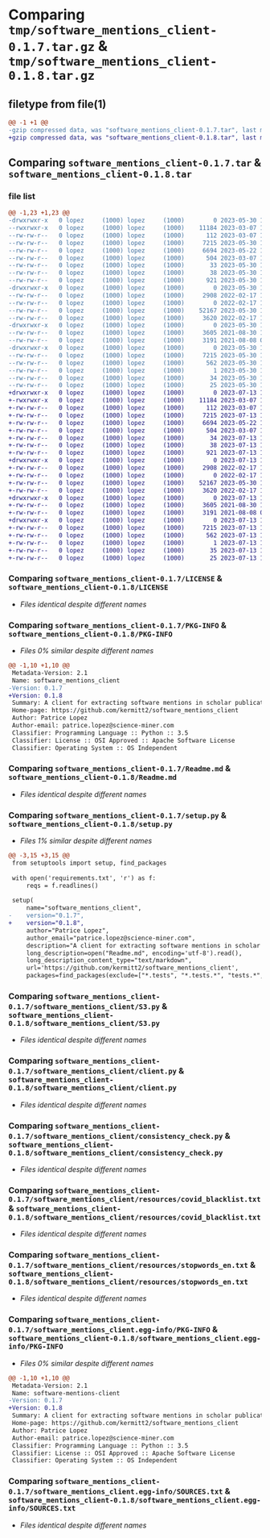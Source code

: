 # Comparing `tmp/software_mentions_client-0.1.7.tar.gz` & `tmp/software_mentions_client-0.1.8.tar.gz`

## filetype from file(1)

```diff
@@ -1 +1 @@
-gzip compressed data, was "software_mentions_client-0.1.7.tar", last modified: Tue May 30 14:16:17 2023, max compression
+gzip compressed data, was "software_mentions_client-0.1.8.tar", last modified: Thu Jul 13 18:41:17 2023, max compression
```

## Comparing `software_mentions_client-0.1.7.tar` & `software_mentions_client-0.1.8.tar`

### file list

```diff
@@ -1,23 +1,23 @@
-drwxrwxr-x   0 lopez     (1000) lopez     (1000)        0 2023-05-30 14:16:17.021753 software_mentions_client-0.1.7/
--rwxrwxr-x   0 lopez     (1000) lopez     (1000)    11184 2023-03-07 10:52:06.000000 software_mentions_client-0.1.7/LICENSE
--rw-rw-r--   0 lopez     (1000) lopez     (1000)      112 2023-03-07 19:00:06.000000 software_mentions_client-0.1.7/MANIFEST.in
--rw-rw-r--   0 lopez     (1000) lopez     (1000)     7215 2023-05-30 14:16:17.021753 software_mentions_client-0.1.7/PKG-INFO
--rw-rw-r--   0 lopez     (1000) lopez     (1000)     6694 2023-05-22 13:05:07.000000 software_mentions_client-0.1.7/Readme.md
--rw-rw-r--   0 lopez     (1000) lopez     (1000)      504 2023-03-07 18:31:51.000000 software_mentions_client-0.1.7/config.json
--rw-rw-r--   0 lopez     (1000) lopez     (1000)       33 2023-05-30 14:14:03.000000 software_mentions_client-0.1.7/requirements.txt
--rw-rw-r--   0 lopez     (1000) lopez     (1000)       38 2023-05-30 14:16:17.021753 software_mentions_client-0.1.7/setup.cfg
--rw-rw-r--   0 lopez     (1000) lopez     (1000)      921 2023-05-30 14:14:40.000000 software_mentions_client-0.1.7/setup.py
-drwxrwxr-x   0 lopez     (1000) lopez     (1000)        0 2023-05-30 14:16:17.021753 software_mentions_client-0.1.7/software_mentions_client/
--rw-rw-r--   0 lopez     (1000) lopez     (1000)     2908 2022-02-17 14:19:32.000000 software_mentions_client-0.1.7/software_mentions_client/S3.py
--rw-rw-r--   0 lopez     (1000) lopez     (1000)        0 2022-02-17 14:19:32.000000 software_mentions_client-0.1.7/software_mentions_client/__init__.py
--rw-rw-r--   0 lopez     (1000) lopez     (1000)    52167 2023-05-30 13:10:19.000000 software_mentions_client-0.1.7/software_mentions_client/client.py
--rw-rw-r--   0 lopez     (1000) lopez     (1000)     3620 2022-02-17 14:19:32.000000 software_mentions_client-0.1.7/software_mentions_client/consistency_check.py
-drwxrwxr-x   0 lopez     (1000) lopez     (1000)        0 2023-05-30 14:16:17.021753 software_mentions_client-0.1.7/software_mentions_client/resources/
--rw-rw-r--   0 lopez     (1000) lopez     (1000)     3605 2021-08-30 13:06:10.000000 software_mentions_client-0.1.7/software_mentions_client/resources/covid_blacklist.txt
--rw-rw-r--   0 lopez     (1000) lopez     (1000)     3191 2021-08-08 01:18:57.000000 software_mentions_client-0.1.7/software_mentions_client/resources/stopwords_en.txt
-drwxrwxr-x   0 lopez     (1000) lopez     (1000)        0 2023-05-30 14:16:17.021753 software_mentions_client-0.1.7/software_mentions_client.egg-info/
--rw-rw-r--   0 lopez     (1000) lopez     (1000)     7215 2023-05-30 14:16:16.000000 software_mentions_client-0.1.7/software_mentions_client.egg-info/PKG-INFO
--rw-rw-r--   0 lopez     (1000) lopez     (1000)      562 2023-05-30 14:16:16.000000 software_mentions_client-0.1.7/software_mentions_client.egg-info/SOURCES.txt
--rw-rw-r--   0 lopez     (1000) lopez     (1000)        1 2023-05-30 14:16:16.000000 software_mentions_client-0.1.7/software_mentions_client.egg-info/dependency_links.txt
--rw-rw-r--   0 lopez     (1000) lopez     (1000)       34 2023-05-30 14:16:16.000000 software_mentions_client-0.1.7/software_mentions_client.egg-info/requires.txt
--rw-rw-r--   0 lopez     (1000) lopez     (1000)       25 2023-05-30 14:16:16.000000 software_mentions_client-0.1.7/software_mentions_client.egg-info/top_level.txt
+drwxrwxr-x   0 lopez     (1000) lopez     (1000)        0 2023-07-13 18:41:17.320822 software_mentions_client-0.1.8/
+-rwxrwxr-x   0 lopez     (1000) lopez     (1000)    11184 2023-03-07 10:52:06.000000 software_mentions_client-0.1.8/LICENSE
+-rw-rw-r--   0 lopez     (1000) lopez     (1000)      112 2023-03-07 19:00:06.000000 software_mentions_client-0.1.8/MANIFEST.in
+-rw-rw-r--   0 lopez     (1000) lopez     (1000)     7215 2023-07-13 18:41:17.320822 software_mentions_client-0.1.8/PKG-INFO
+-rw-rw-r--   0 lopez     (1000) lopez     (1000)     6694 2023-05-22 13:05:07.000000 software_mentions_client-0.1.8/Readme.md
+-rw-rw-r--   0 lopez     (1000) lopez     (1000)      504 2023-03-07 18:31:51.000000 software_mentions_client-0.1.8/config.json
+-rw-rw-r--   0 lopez     (1000) lopez     (1000)       34 2023-07-13 18:40:17.000000 software_mentions_client-0.1.8/requirements.txt
+-rw-rw-r--   0 lopez     (1000) lopez     (1000)       38 2023-07-13 18:41:17.320822 software_mentions_client-0.1.8/setup.cfg
+-rw-rw-r--   0 lopez     (1000) lopez     (1000)      921 2023-07-13 18:40:28.000000 software_mentions_client-0.1.8/setup.py
+drwxrwxr-x   0 lopez     (1000) lopez     (1000)        0 2023-07-13 18:41:17.320822 software_mentions_client-0.1.8/software_mentions_client/
+-rw-rw-r--   0 lopez     (1000) lopez     (1000)     2908 2022-02-17 14:19:32.000000 software_mentions_client-0.1.8/software_mentions_client/S3.py
+-rw-rw-r--   0 lopez     (1000) lopez     (1000)        0 2022-02-17 14:19:32.000000 software_mentions_client-0.1.8/software_mentions_client/__init__.py
+-rw-rw-r--   0 lopez     (1000) lopez     (1000)    52167 2023-05-30 13:10:19.000000 software_mentions_client-0.1.8/software_mentions_client/client.py
+-rw-rw-r--   0 lopez     (1000) lopez     (1000)     3620 2022-02-17 14:19:32.000000 software_mentions_client-0.1.8/software_mentions_client/consistency_check.py
+drwxrwxr-x   0 lopez     (1000) lopez     (1000)        0 2023-07-13 18:41:17.320822 software_mentions_client-0.1.8/software_mentions_client/resources/
+-rw-rw-r--   0 lopez     (1000) lopez     (1000)     3605 2021-08-30 13:06:10.000000 software_mentions_client-0.1.8/software_mentions_client/resources/covid_blacklist.txt
+-rw-rw-r--   0 lopez     (1000) lopez     (1000)     3191 2021-08-08 01:18:57.000000 software_mentions_client-0.1.8/software_mentions_client/resources/stopwords_en.txt
+drwxrwxr-x   0 lopez     (1000) lopez     (1000)        0 2023-07-13 18:41:17.320822 software_mentions_client-0.1.8/software_mentions_client.egg-info/
+-rw-rw-r--   0 lopez     (1000) lopez     (1000)     7215 2023-07-13 18:41:17.000000 software_mentions_client-0.1.8/software_mentions_client.egg-info/PKG-INFO
+-rw-rw-r--   0 lopez     (1000) lopez     (1000)      562 2023-07-13 18:41:17.000000 software_mentions_client-0.1.8/software_mentions_client.egg-info/SOURCES.txt
+-rw-rw-r--   0 lopez     (1000) lopez     (1000)        1 2023-07-13 18:41:17.000000 software_mentions_client-0.1.8/software_mentions_client.egg-info/dependency_links.txt
+-rw-rw-r--   0 lopez     (1000) lopez     (1000)       35 2023-07-13 18:41:17.000000 software_mentions_client-0.1.8/software_mentions_client.egg-info/requires.txt
+-rw-rw-r--   0 lopez     (1000) lopez     (1000)       25 2023-07-13 18:41:17.000000 software_mentions_client-0.1.8/software_mentions_client.egg-info/top_level.txt
```

### Comparing `software_mentions_client-0.1.7/LICENSE` & `software_mentions_client-0.1.8/LICENSE`

 * *Files identical despite different names*

### Comparing `software_mentions_client-0.1.7/PKG-INFO` & `software_mentions_client-0.1.8/PKG-INFO`

 * *Files 0% similar despite different names*

```diff
@@ -1,10 +1,10 @@
 Metadata-Version: 2.1
 Name: software_mentions_client
-Version: 0.1.7
+Version: 0.1.8
 Summary: A client for extracting software mentions in scholar publications
 Home-page: https://github.com/kermitt2/software_mentions_client
 Author: Patrice Lopez
 Author-email: patrice.lopez@science-miner.com
 Classifier: Programming Language :: Python :: 3.5
 Classifier: License :: OSI Approved :: Apache Software License
 Classifier: Operating System :: OS Independent
```

### Comparing `software_mentions_client-0.1.7/Readme.md` & `software_mentions_client-0.1.8/Readme.md`

 * *Files identical despite different names*

### Comparing `software_mentions_client-0.1.7/setup.py` & `software_mentions_client-0.1.8/setup.py`

 * *Files 1% similar despite different names*

```diff
@@ -3,15 +3,15 @@
 from setuptools import setup, find_packages
 
 with open('requirements.txt', 'r') as f:
     reqs = f.readlines()
 
 setup(
     name="software_mentions_client",
-    version="0.1.7",
+    version="0.1.8",
     author="Patrice Lopez",
     author_email="patrice.lopez@science-miner.com",
     description="A client for extracting software mentions in scholar publications",
     long_description=open("Readme.md", encoding='utf-8').read(),
     long_description_content_type="text/markdown",
     url='https://github.com/kermitt2/software_mentions_client',
     packages=find_packages(exclude=["*.tests", "*.tests.*", "tests.*", "tests", "my_config*", "*.log"]),
```

### Comparing `software_mentions_client-0.1.7/software_mentions_client/S3.py` & `software_mentions_client-0.1.8/software_mentions_client/S3.py`

 * *Files identical despite different names*

### Comparing `software_mentions_client-0.1.7/software_mentions_client/client.py` & `software_mentions_client-0.1.8/software_mentions_client/client.py`

 * *Files identical despite different names*

### Comparing `software_mentions_client-0.1.7/software_mentions_client/consistency_check.py` & `software_mentions_client-0.1.8/software_mentions_client/consistency_check.py`

 * *Files identical despite different names*

### Comparing `software_mentions_client-0.1.7/software_mentions_client/resources/covid_blacklist.txt` & `software_mentions_client-0.1.8/software_mentions_client/resources/covid_blacklist.txt`

 * *Files identical despite different names*

### Comparing `software_mentions_client-0.1.7/software_mentions_client/resources/stopwords_en.txt` & `software_mentions_client-0.1.8/software_mentions_client/resources/stopwords_en.txt`

 * *Files identical despite different names*

### Comparing `software_mentions_client-0.1.7/software_mentions_client.egg-info/PKG-INFO` & `software_mentions_client-0.1.8/software_mentions_client.egg-info/PKG-INFO`

 * *Files 0% similar despite different names*

```diff
@@ -1,10 +1,10 @@
 Metadata-Version: 2.1
 Name: software-mentions-client
-Version: 0.1.7
+Version: 0.1.8
 Summary: A client for extracting software mentions in scholar publications
 Home-page: https://github.com/kermitt2/software_mentions_client
 Author: Patrice Lopez
 Author-email: patrice.lopez@science-miner.com
 Classifier: Programming Language :: Python :: 3.5
 Classifier: License :: OSI Approved :: Apache Software License
 Classifier: Operating System :: OS Independent
```

### Comparing `software_mentions_client-0.1.7/software_mentions_client.egg-info/SOURCES.txt` & `software_mentions_client-0.1.8/software_mentions_client.egg-info/SOURCES.txt`

 * *Files identical despite different names*

